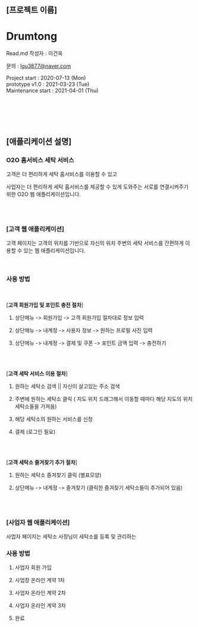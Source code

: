 ## [**프로젝트 이름**]
# Drumtong
Read.md 작성자 : 이건욱 

문의 : lgu3877@naver.com



Project start            : 2020-07-13 (Mon)                                                                                                              
prototype v1.0           : 2021-03-23 (Tue) <br>
Maintenance start        : 2021-04-01 (Thu)


<br><br><br><br>


## [**애플리케이션 설명**]

### O2O 홈서비스 세탁 서비스


고객은 더 편리하게 세탁 홈서비스를 이용할 수 있고

사업자는 더 편리하게 세탁 홈서비스를 제공할 수 있게 도와주는 서로를 연결시켜주기 위한 O2O 웹 애플리케이션입니다. 



<br><br>

### [**고객 웹 애플리케이션**]

고객 페이지는 고객의 위치를 기반으로 자신의 위치 주변의 세탁 서비스를 간편하게 이용할 수 있는 웹 애플리케이션입니다.


<br> 

### 사용 방법

<br>

[**고객 회원가입 및 포인트 충전 절차**]

1. 상단메뉴 -> 회원가입 -> 고객 회원가입 절차대로 정보 입력

2. 상단메뉴 -> 내계정 -> 사용자 정보 -> 원하는 프로필 사진 입력

3. 상단메뉴 -> 내계정 -> 결제 및 쿠폰 -> 포인트 금액 입력 -> 충전하기


<br><br>

[**고객 세탁 서비스 이용 절차**]

1. 원하는 세탁소 검색 || 자신이 살고있는 주소 검색

2. 주변에 원하는 세탁소 클릭 ( 지도 위치 드래그해서 이동할 때마다 해당 지도의 위치 세탁소들을 가져옴)

3. 해당 세탁소의 원하는 서비스를 신청

4. 결제 (로그인 필요)


<br><br>


[**고객 세탁소 즐겨찾기 추가 절차**]

1. 원하는 세탁소 즐겨찾기 클릭 (별표모양)

2. 상단메뉴 -> 내계정 -> 즐겨찾기  (클릭한 즐겨찾기 세탁소들이 추가되어 있음)

<br><br>



### [**사업자 웹 애플리케이션**]

사업자 페이지는 세탁소 사장님이 세탁소를 등록 및 관리하는 
<br>

### 사용 방법

1. 사업자 회원 가입

2. 사업장 온라인 계약 1차

3. 사업자 온라인 계약 2차

3. 사업자 온라인 계약 3차

4. 완료 

